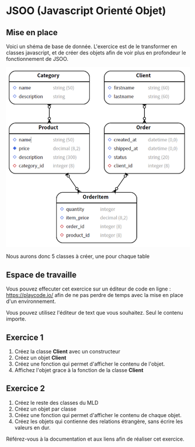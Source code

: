 # JSOO (Javascript Orienté Objet)
## Mise en place
Voici un shéma de base de donnée. L'exercice est de le transformer en classes javascript, et de créer des objets afin de voir plus en profondeur le fonctionnement de JSOO.

<img src="MLD.png" alt="drawing" style="width:550px;"/>

Nous aurons donc 5 classes à créer, une pour chaque table

## Espace de travaille
Vous pouvez effecuter cet exercice sur un éditeur de code en ligne : https://playcode.io/ afin de ne pas perdre de temps avec la mise en place d'un environnement.

Vous pouvez utilisez l'éditeur de text que vous souhaitez. Seul le contenu importe.

## Exercice 1
1. Créez la classe **Client** avec un constructeur
2. Créez un objet **Client**
3. Créez une fonction qui permet d'afficher le contenu de l'objet.
4. Affichez l'objet grace à la fonction de la classe **Client**

## Exercice 2
1. Créez le reste des classes du MLD
2. Créez un objet par classe
3. Créez une fonction qui permet d'afficher le contenu de chaque objet.
3. Créez les objets qui contienne des relations étrangère, sans écrire les valeurs en dur.

Référez-vous à la documentation et aux liens afin de réaliser cet exercice.
